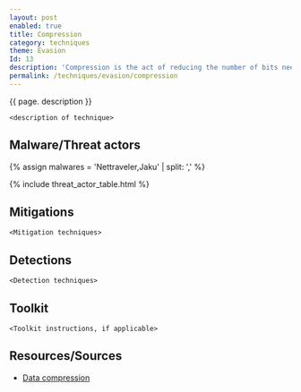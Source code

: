 ```yaml
---
layout: post
enabled: true
title: Compression
category: techniques
theme: Evasion
Id: 13
description: 'Compression is the act of reducing the number of bits needed to represent data. Attackers may use compression to obfuscate the data being transfered, bundle malware and tools, or a faster upload during exfiltration'
permalink: /techniques/evasion/compression
---
```

{{ page. description }}

`<description of technique>`

## Malware/Threat actors

{% assign malwares = 'Nettraveler,Jaku' | split: ',' %}

{% include threat_actor_table.html %}

## Mitigations

`<Mitigation techniques>`

## Detections

`<Detection techniques>`

## Toolkit

`<Toolkit instructions, if applicable>`

## Resources/Sources

* [Data compression](https://searchstorage.techtarget.com/definition/compression)
